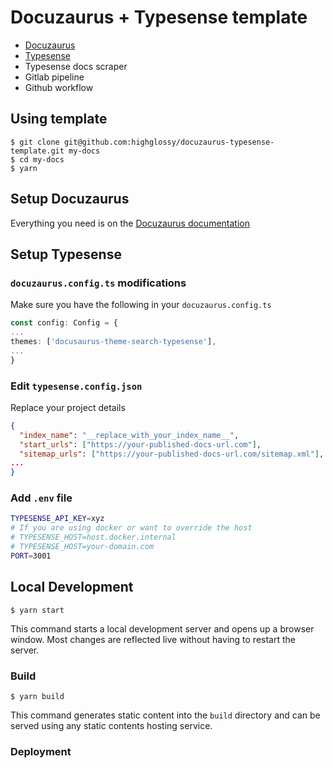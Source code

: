 # Docuzaurus + Typesense template

- [Docuzaurus](https://docusaurus.io/)
- [Typesense](https://typesense.org/)
- Typesense docs scraper
- Gitlab pipeline
- Github workflow

## Using template

```
$ git clone git@github.com:highglossy/docuzaurus-typesense-template.git my-docs
$ cd my-docs
$ yarn
```

## Setup Docuzaurus

Everything you need is on the [Docuzaurus documentation](https://docusaurus.io/docs/installation)

## Setup Typesense

### `docuzaurus.config.ts` modifications

Make sure you have the following in your `docuzaurus.config.ts`

```ts
const config: Config = {
...
themes: ['docusaurus-theme-search-typesense'],
...
}
```

### Edit `typesense.config.json`

Replace your project details

```json
{
  "index_name": "__replace_with_your_index_name__",
  "start_urls": ["https://your-published-docs-url.com"],
  "sitemap_urls": ["https://your-published-docs-url.com/sitemap.xml"],
...
}
```

### Add `.env` file

```sh
TYPESENSE_API_KEY=xyz
# If you are using docker or want to override the host
# TYPESENSE_HOST=host.docker.internal
# TYPESENSE_HOST=your-domain.com
PORT=3001
```

## Local Development

```
$ yarn start
```

This command starts a local development server and opens up a browser window. Most changes are reflected live without having to restart the server.

### Build

```
$ yarn build
```

This command generates static content into the `build` directory and can be served using any static contents hosting service.

### Deployment
